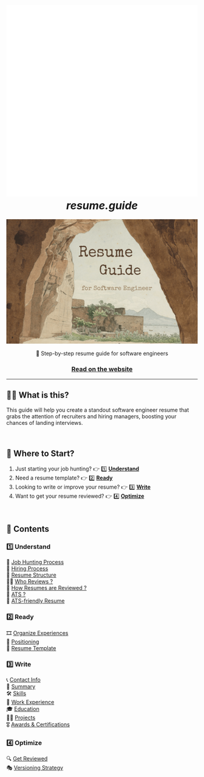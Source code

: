 <div align="center">
  <h1><img src="https://raw.githubusercontent.com/Integerous/images/833f66b3d50bfbe5e6a0ecfac1115d6994c9e3c2/icon.svg" /><i>resume.guide</i></h1>
  <a href="https://www.resume.guide/?ref=github.com">
    <img 
      src="https://github.com/Integerous/images/blob/master/cover-image2.png?raw=true" 
      alt="Resume Guide" 
      width="700" 
    />
  </a>
  <br />
  <p>💯 Step-by-step resume guide for software engineers</p>
  <h3>
    <a href="https://www.resume.guide/?ref=github.com">Read on the website</a>
  </h3>
</div>

---

## 💁‍♀️ What is this?

This guide will help you create a standout software engineer resume that grabs the attention of recruiters and hiring managers, boosting your chances of landing interviews.

<br />

## 🚀 Where to Start?

1. Just starting your job hunting? 👉 1️⃣ **[Understand](/en/understand)**
2. Need a resume template? 👉 2️⃣ **[Ready](/en/ready)**
3. Looking to write or improve your resume? 👉 3️⃣ **[Write](/en/write)**
4. Want to get your resume reviewed? 👉 4️⃣ **[Optimize](/en/optimize)**

<br />

## 📌 Contents

### 1️⃣ Understand

🏹 [Job Hunting Process](/en/understand/job-hunting-process)  
🚥 [Hiring Process](/en/understand/hiring-process)  
📝 [Resume Structure](/en/understand/resume-structure)  
🙋‍♀️ [Who Reviews ?](/en/understand/resume-reviewers)  
💯 [How Resumes are Reviewed ?](/en/understand/how-resumes-are-reviewed)  
🤖 [ATS ?](/en/understand/ats)  
🐶 [ATS-friendly Resume](/en/understand/ats-friendly-resume)

### 2️⃣ Ready

🎞️ [Organize Experiences](/en/ready/organize-experiences)  
📍 [Positioning](/en/ready/positioning)  
🎨 [Resume Template](/en/ready/resume-template)

### 3️⃣ Write

📞 [Contact Info](/en/write/contact-information)  
💬 [Summary](/en/write/summary)  
🛠️ [Skills](/en/write/skills)  
💼 [Work Experience](/en/write/work-experience)  
🎓 [Education](/en/write/education)  
👩‍💻 [Projects](/en/write/projects)  
🎖️ [Awards & Certifications](/en/write/awards-and-certifications)

### 4️⃣ Optimize

🔍 [Get Reviewed](/en/optimize/review)  
🎭 [Versioning Strategy](/en/optimize/versioning)
